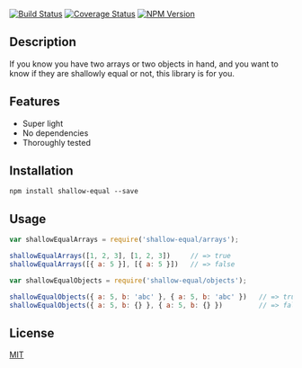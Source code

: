 [![Build Status][status-image]][status-url]
[![Coverage Status][coverage-image]][coverage-url]
[![NPM Version][npm-image]][npm-url]

## Description

If you know you have two arrays or two objects in hand, and you want to know if they are shallowly equal or not, this library is for you.

## Features

* Super light
* No dependencies
* Thoroughly tested

## Installation

```shell
npm install shallow-equal --save
```

## Usage

```js
var shallowEqualArrays = require('shallow-equal/arrays');

shallowEqualArrays([1, 2, 3], [1, 2, 3])     // => true
shallowEqualArrays([{ a: 5 }], [{ a: 5 }])   // => false
```

```js
var shallowEqualObjects = require('shallow-equal/objects');

shallowEqualObjects({ a: 5, b: 'abc' }, { a: 5, b: 'abc' })   // => true
shallowEqualObjects({ a: 5, b: {} }, { a: 5, b: {} })         // => false
```

## License

[MIT](http://moroshko.mit-license.org)

[status-image]: https://img.shields.io/codeship/53d0b900-42a9-0134-35d6-5a9bff506e9c/master.svg
[status-url]: https://codeship.com/projects/168228
[coverage-image]: https://img.shields.io/codecov/c/github/moroshko/shallow-equal/master.svg
[coverage-url]: https://codecov.io/gh/moroshko/shallow-equal
[npm-image]: https://img.shields.io/npm/v/shallow-equal.svg
[npm-url]: https://npmjs.org/package/shallow-equal
